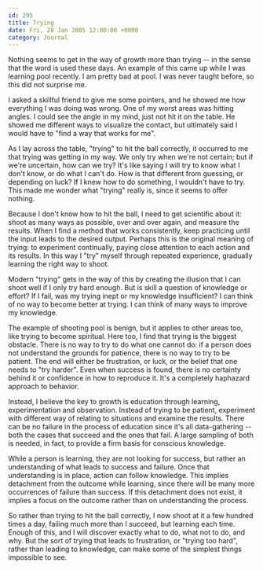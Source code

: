 ```yaml
---
id: 295
title: Trying
date: Fri, 28 Jan 2005 12:00:00 +0000
category: Journal
---
```


Nothing seems to get in the way of growth more than trying -- in the
sense that the word is used these days.  An example of this came up
while I was learning pool recently.  I am pretty bad at pool.  I was
never taught before, so this did not surprise me.

I asked a skillful friend to give me some pointers, and he showed me how
everything I was doing was wrong.  One of my worst areas was hitting
angles.  I could see the angle in my mind, just not hit it on the table.
He showed me different ways to visualize the contact, but ultimately
said I would have to "find a way that works for me".

As I lay across the table, "trying" to hit the ball correctly, it
occurred to me that trying was getting in my way.  We only try when
we're not certain; but if we're uncertain, how can we try?  It's like
saying I will try to know what I don't know, or do what I can't do.  How
is that different from guessing, or depending on luck?  If I knew how to
do something, I wouldn't have to try.  This made me wonder what "trying"
really is, since it seems to offer nothing.

Because I don't know how to hit the ball, I need to get scientific about
it: shoot as many ways as possible, over and over again, and measure the
results.  When I find a method that works consistently, keep practicing
until the input leads to the desired output.  Perhaps this is the
original meaning of trying: to experiment continually, paying close
attention to each action and its results.  In this way I "try" myself
through repeated experience, gradually learning the right way to shoot.

Modern "trying" gets in the way of this by creating the illusion that I
can shoot well if I only try hard enough.  But is skill a question of
knowledge or effort?  If I fail, was my trying inept or my knowledge
insufficient?  I can think of no way to become better at trying.  I can
think of many ways to improve my knowledge.

The example of shooting pool is benign, but it applies to other areas
too, like trying to become spiritual.  Here too, I find that trying is
the biggest obstacle.  There is no way to try to do what one cannot do:
if a person does not understand the grounds for patience, there is no
way to try to be patient.  The end will either be frustration, or luck,
or the belief that one needs to "try harder".  Even when success is
found, there is no certainty behind it or confidence in how to reproduce
it.  It's a completely haphazard approach to behavior.

Instead, I believe the key to growth is education through learning,
experimentation and observation.  Instead of trying to be patient,
experiment with different way of relating to situations and examine the
results.  There can be no failure in the process of education since it's
all data-gathering -- both the cases that succeed and the ones that
fail.  A large sampling of both is needed, in fact, to provide a firm
basis for conscious knowledge.

While a person is learning, they are not looking for success, but rather
an understanding of what leads to success and failure.  Once that
understanding is in place, action can follow knowledge.  This implies
detachment from the outcome while learning, since there will be many
more occurrences of failure than success.  If this detachment does not
exist, it implies a focus on the outcome rather than on understanding
the process.

So rather than trying to hit the ball correctly, I now shoot at it a few
hundred times a day, failing much more than I succeed, but learning each
time.  Enough of this, and I will discover exactly what to do, what not
to do, and why.  But the sort of trying that leads to frustration, or
"trying too hard", rather than leading to knowledge, can make some of
the simplest things impossible to see.


